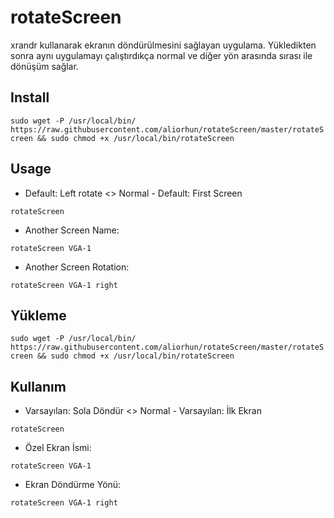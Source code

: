 # rotateScreen
xrandr kullanarak ekranın döndürülmesini sağlayan uygulama. Yükledikten sonra aynı uygulamayı çalıştırdıkça normal ve diğer yön arasında sırası ile dönüşüm sağlar.

## Install

```sudo wget -P /usr/local/bin/ https://raw.githubusercontent.com/aliorhun/rotateScreen/master/rotateScreen && sudo chmod +x /usr/local/bin/rotateScreen```

## Usage
- Default: Left rotate <> Normal - Default: First Screen

```rotateScreen```

- Another Screen Name:

```rotateScreen VGA-1```

- Another Screen Rotation:

```rotateScreen VGA-1 right```

## Yükleme

```sudo wget -P /usr/local/bin/ https://raw.githubusercontent.com/aliorhun/rotateScreen/master/rotateScreen && sudo chmod +x /usr/local/bin/rotateScreen```

## Kullanım
- Varsayılan: Sola Döndür <> Normal - Varsayılan: İlk Ekran

```rotateScreen```

- Özel Ekran İsmi:

```rotateScreen VGA-1```

- Ekran Döndürme Yönü:

```rotateScreen VGA-1 right```

